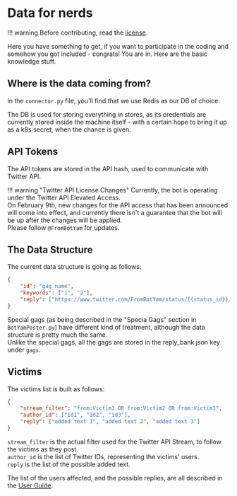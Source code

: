 # Data for nerds

!!! warning Before contributing, read the [license](license.md).

Here you have something to get, if you want to participate in the coding and somehow you got included - congrats! You are in.
Here are the basic knowledge stuff.

## Where is the data coming from?

In the `connector.py` file, you'll find that we use Redis as our DB of choice.

The DB is used for storing everything in stores, as its credentials are currently stored inside the machine itself - with a certain hope to bring it up as a k8s secret, when the chance is given.

## API Tokens
The API tokens are stored in the API hash, used to communicate with Twitter API.

!!! warning "Twitter API License Changes"
    Currently, the bot is operating under the Twitter API Elevated Access.<br>On February 9th, new changes for the API access that has been announced will come into effect, and currently there isn't a guarantee that the bot will be up after the changes will be applied.<br>
    Please follow `@FromBotYam` for updates.

## The Data Structure

The current data structure is going as follows:
```json
{
    "id": "gag_name",
    "keywords": ["1", "2"],
    "reply": ["https://www.twitter.com/FromBotYam/status/{{status_id}}/video/1"]
}
```

Special gags (as being described in the "Specia Gags" section in `BotYamPoster.py`) have different kind of treatment, although the data structure is pretty much the same.<br>
Unlike the special gags, all the gags are stored in the reply_bank json key under `gags`.

## Victims

The victims list is built as follows:
```json
{
    "stream_filter": "from:Victim1 OR from:Victim2 OR from:Victim3",
    "author_id": ["id1", "id2", "id3"],
    "reply": ["added text 1", "added text 2", "added text 3"]
}
```
`stream_filter` is the actual filter used for the Twitter API Stream, to follow the victims as they post.<br>
`author_id` is the list of Twitter IDs, representing the victims' users.<br>
`reply` is the list of the possible added text.

The list of the users affected, and the possible replies, are all described in the [User Guide](usage.md).